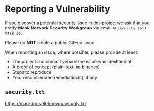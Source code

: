 # Reporting a Vulnerability

<!-- https://docs.github.com/en/code-security/getting-started/adding-a-security-policy-to-your-repository -->

If you discover a potential security issue in this project we ask that you notify **Mask Network Security Workgroup** via email to `security (at) mask.io`.

Please do **NOT** create a public GitHub issue.

When reporting an issue, where possible, please provide at least:

- The project and commit version the issue was identified at
- A proof of concept (plain-text; no binaries)
- Steps to reproduce
- Your recommended remediation(s), if any.

## `security.txt`

<https://mask.io/.well-known/security.txt>
